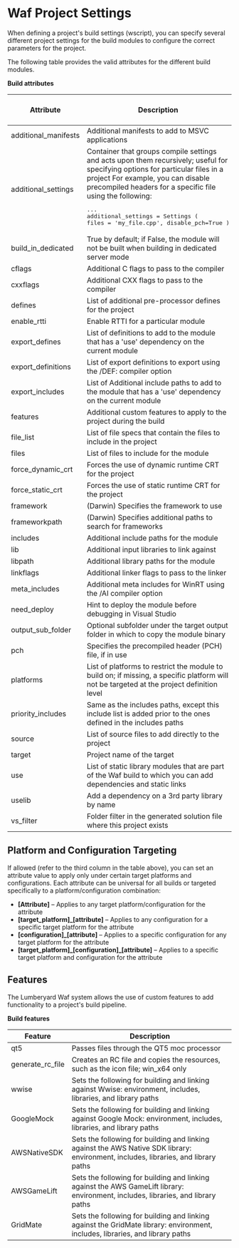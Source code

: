 # Waf Project Settings<a name="waf-project-settings"></a>

When defining a project's build settings \(wscript\), you can specify several different project settings for the build modules to configure the correct parameters for the project\.

The following table provides the valid attributes for the different build modules\.


**Build attributes**  

| Attribute | Description | Target to Platform or Configuration | 
| --- | --- | --- | 
| additional\_manifests | Additional manifests to add to MSVC applications | Y | 
| additional\_settings | Container that groups compile settings and acts upon them recursively; useful for specifying options for particular files in a project For example, you can disable precompiled headers for a specific file using the following: <pre>...<br />additional_settings = Settings ( files = 'my_file.cpp', disable_pch=True )</pre> | Y | 
| build\_in\_dedicated | True by default; if False, the module will not be built when building in dedicated server mode | N | 
| cflags | Additional C flags to pass to the compiler | Y | 
| cxxflags | Additional CXX flags to pass to the compiler | Y | 
| defines | List of additional pre\-processor defines for the project | Y | 
| enable\_rtti | Enable RTTI for a particular module  | Y | 
| export\_defines | List of definitions to add to the module that has a 'use' dependency on the current module  | Y | 
| export\_definitions | List of export definitions to export using the /DEF: compiler option | Y | 
| export\_includes | List of Additional include paths to add to the module that has a 'use' dependency on the current module  | Y | 
| features | Additional custom features to apply to the project during the build | Y | 
| file\_list | List of file specs that contain the files to include in the project | Y | 
| files | List of files to include for the module  | N | 
| force\_dynamic\_crt | Forces the use of dynamic runtime CRT for the project | N | 
| force\_static\_crt | Forces the use of static runtime CRT for the project | N | 
| framework | \(Darwin\) Specifies the framework to use | Y | 
| frameworkpath | \(Darwin\) Specifies additional paths to search for frameworks | Y | 
| includes | Additional include paths for the module | Y | 
| lib | Additional input libraries to link against | Y | 
| libpath | Additional library paths for the module | Y | 
| linkflags | Additional linker flags to pass to the linker | Y | 
| meta\_includes | Additional meta includes for WinRT using the /AI compiler option | Y | 
| need\_deploy | Hint to deploy the module before debugging in Visual Studio | N | 
| output\_sub\_folder | Optional subfolder under the target output folder in which to copy the module binary | N | 
| pch | Specifies the precompiled header \(PCH\) file, if in use  | N | 
| platforms | List of platforms to restrict the module to build on; if missing, a specific platform will not be targeted at the project definition level | N | 
| priority\_includes | Same as the includes paths, except this include list is added prior to the ones defined in the includes paths | N | 
| source | List of source files to add directly to the project | N | 
| target | Project name of the target | N | 
| use | List of static library modules that are part of the Waf build to which you can add dependencies and static links | Y | 
| uselib | Add a dependency on a 3rd party library by name | Y | 
| vs\_filter | Folder filter in the generated solution file where this project exists | N | 

## Platform and Configuration Targeting<a name="platform-configuration-targeting"></a>

If allowed \(refer to the third column in the table above\), you can set an attribute value to apply only under certain target platforms and configurations\. Each attribute can be universal for all builds or targeted specifically to a platform/configuration combination:
+ **\[Attribute\]** – Applies to any target platform/configuration for the attribute
+ **\[target\_platform\]\_\[attribute\]** – Applies to any configuration for a specific target platform for the attribute
+ **\[configuration\]\_\[attribute\]** – Applies to a specific configuration for any target platform for the attribute
+ **\[target\_platform\]\_\[configuration\]\_\[attribute\]** – Applies to a specific target platform and configuration for the attribute

## Features<a name="waf-project-features"></a>

The Lumberyard Waf system allows the use of custom features to add functionality to a project's build pipeline\.


**Build features**  

| Feature | Description | 
| --- | --- | 
| qt5 | Passes files through the QT5 moc processor | 
| generate\_rc\_file | Creates an RC file and copies the resources, such as the icon file; win\_x64 only | 
| wwise | Sets the following for building and linking against Wwise: environment, includes, libraries, and library paths  | 
| GoogleMock | Sets the following for building and linking against Google Mock: environment, includes, libraries, and library paths | 
| AWSNativeSDK | Sets the following for building and linking against the AWS Native SDK library: environment, includes, libraries, and library paths | 
| AWSGameLift | Sets the following for building and linking against the AWS GameLift library: environment, includes, libraries, and library paths | 
| GridMate | Sets the following for building and linking against the GridMate library: environment, includes, libraries, and library paths | 
